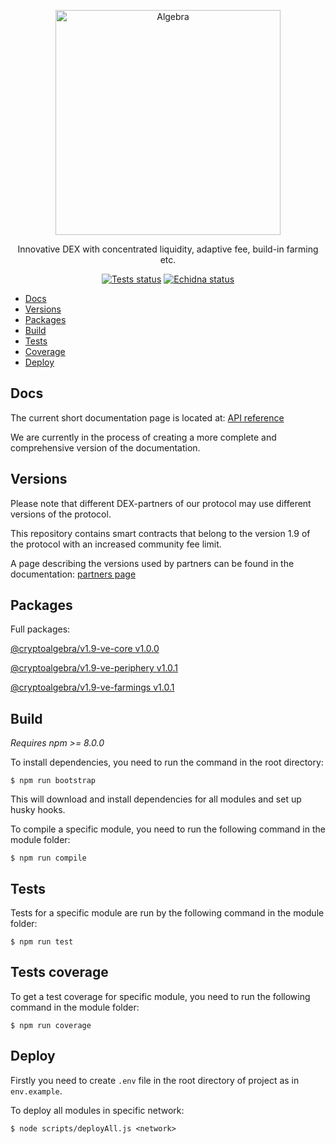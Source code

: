 <p align="center">
  <a href="https://algebra.finance/"><img alt="Algebra" src="logo.svg" width="360"></a>
</p>

<p align="center">
Innovative DEX with concentrated liquidity, adaptive fee, build-in farming etc.
</p>
 
 <p align="center">
 <a href="https://github.com/cryptoalgebra/AlgebraV1.9/actions/workflows/tests.yml"><img alt="Tests status" src="https://github.com/cryptoalgebra/AlgebraV1.9/actions/workflows/tests.yml/badge.svg"></a>
  <a href="https://github.com/cryptoalgebra/AlgebraV1.9/actions/workflows/echidna.yml"><img alt="Echidna status" src="https://github.com/cryptoalgebra/AlgebraV1.9/actions/workflows/echidna.yml/badge.svg"></a>
</p>

- [Docs](#Docs)
- [Versions](#Versions)
- [Packages](#Packages)
- [Build](#Build)
- [Tests](#Tests)
- [Coverage](#Tests-coverage)
- [Deploy](#Deploy)

## Docs

The current short documentation page is located at: <a href="https://docs.algebra.finance/en/docs/contracts/API-reference-v1.9/introduction">API reference</a>

We are currently in the process of creating a more complete and comprehensive version of the documentation.

## Versions

Please note that different DEX-partners of our protocol may use different versions of the protocol. 

This repository contains smart contracts that belong to the version 1.9 of the protocol with an increased community fee limit.

A page describing the versions used by partners can be found in the documentation: [partners page](https://docs.algebra.finance/en/docs/contracts/partners/introduction)

## Packages 

Full packages:

[@cryptoalgebra/v1.9-ve-core v1.0.0](https://www.npmjs.com/package/@cryptoalgebra/v1.9-ve-core/v/1.0.0)

[@cryptoalgebra/v1.9-ve-periphery v1.0.1](https://www.npmjs.com/package/@cryptoalgebra/v1.9-ve-periphery/v/1.0.1)

[@cryptoalgebra/v1.9-ve-farmings v1.0.1](https://www.npmjs.com/package/@cryptoalgebra/v1.9-ve-farmings/v/1.0.1)

## Build

*Requires npm >= 8.0.0*

To install dependencies, you need to run the command in the root directory:
```
$ npm run bootstrap
```
This will download and install dependencies for all modules and set up husky hooks.



To compile a specific module, you need to run the following command in the module folder:
```
$ npm run compile
```


## Tests

Tests for a specific module are run by the following command in the module folder:
```
$ npm run test
```

## Tests coverage

To get a test coverage for specific module, you need to run the following command in the module folder:

```
$ npm run coverage
```

## Deploy
Firstly you need to create `.env` file in the root directory of project as in `env.example`.

To deploy all modules in specific network:
```
$ node scripts/deployAll.js <network>
```

